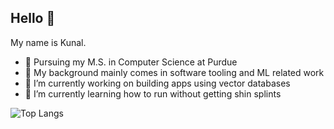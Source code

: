 ## Hello 👋
My name is Kunal. 
- 🚂 Pursuing my M.S. in Computer Science at Purdue
- 🔧 My background mainly comes in software tooling and ML related work 
- 🔭 I’m currently working on building apps using vector databases
- 🌱 I’m currently learning how to run without getting shin splints

![Top Langs](https://github-readme-stats.vercel.app/api/top-langs/?username=kunal-kapur&hide_progress=true)
